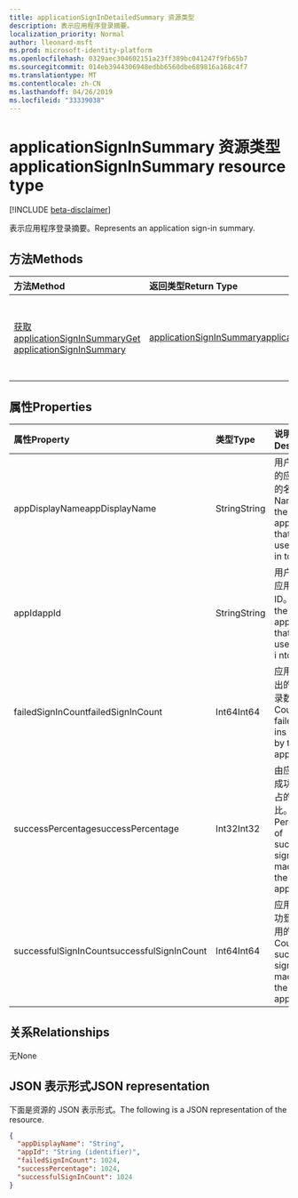 ```yaml
---
title: applicationSignInDetailedSummary 资源类型
description: 表示应用程序登录摘要。
localization_priority: Normal
author: lleonard-msft
ms.prod: microsoft-identity-platform
ms.openlocfilehash: 0329aec304602151a23ff389bc041247f9fb65b7
ms.sourcegitcommit: 014eb3944306948edbb6560dbe689816a168c4f7
ms.translationtype: MT
ms.contentlocale: zh-CN
ms.lasthandoff: 04/26/2019
ms.locfileid: "33339038"
---
```

# <a name="applicationsigninsummary-resource-type"></a><span data-ttu-id="29365-103">applicationSignInSummary 资源类型</span><span class="sxs-lookup"><span data-stu-id="29365-103">applicationSignInSummary resource type</span></span>

[!INCLUDE [beta-disclaimer](../../includes/beta-disclaimer.md)]

<span data-ttu-id="29365-104">表示应用程序登录摘要。</span><span class="sxs-lookup"><span data-stu-id="29365-104">Represents an application sign-in summary.</span></span>

## <a name="methods"></a><span data-ttu-id="29365-105">方法</span><span class="sxs-lookup"><span data-stu-id="29365-105">Methods</span></span>

| <span data-ttu-id="29365-106">方法</span><span class="sxs-lookup"><span data-stu-id="29365-106">Method</span></span>       | <span data-ttu-id="29365-107">返回类型</span><span class="sxs-lookup"><span data-stu-id="29365-107">Return Type</span></span> | <span data-ttu-id="29365-108">说明</span><span class="sxs-lookup"><span data-stu-id="29365-108">Description</span></span> |
|:-------------|:------------|:------------|
| [<span data-ttu-id="29365-109">获取 applicationSignInSummary</span><span class="sxs-lookup"><span data-stu-id="29365-109">Get applicationSignInSummary</span></span>](../api/applicationsigninsummary-get.md) | [<span data-ttu-id="29365-110">applicationSignInSummary</span><span class="sxs-lookup"><span data-stu-id="29365-110">applicationSignInSummary</span></span>](applicationsigninsummary.md) | <span data-ttu-id="29365-111">读取**applicationSignInSummary**对象的属性和关系。</span><span class="sxs-lookup"><span data-stu-id="29365-111">Read the properties and relationships of an **applicationSignInSummary** object.</span></span> |

## <a name="properties"></a><span data-ttu-id="29365-112">属性</span><span class="sxs-lookup"><span data-stu-id="29365-112">Properties</span></span>
| <span data-ttu-id="29365-113">属性</span><span class="sxs-lookup"><span data-stu-id="29365-113">Property</span></span>     | <span data-ttu-id="29365-114">类型</span><span class="sxs-lookup"><span data-stu-id="29365-114">Type</span></span>        | <span data-ttu-id="29365-115">说明</span><span class="sxs-lookup"><span data-stu-id="29365-115">Description</span></span> |
|:-------------|:------------|:------------|
|<span data-ttu-id="29365-116">appDisplayName</span><span class="sxs-lookup"><span data-stu-id="29365-116">appDisplayName</span></span>|<span data-ttu-id="29365-117">String</span><span class="sxs-lookup"><span data-stu-id="29365-117">String</span></span>|<span data-ttu-id="29365-118">用户登录到的应用程序的名称。</span><span class="sxs-lookup"><span data-stu-id="29365-118">Name of the application that the user signed in to.</span></span>|
|<span data-ttu-id="29365-119">appId</span><span class="sxs-lookup"><span data-stu-id="29365-119">appId</span></span>|<span data-ttu-id="29365-120">String</span><span class="sxs-lookup"><span data-stu-id="29365-120">String</span></span>|  <span data-ttu-id="29365-121">用户签署的应用程序的 ID。</span><span class="sxs-lookup"><span data-stu-id="29365-121">ID of the application that the user signed i nto.</span></span>|
|<span data-ttu-id="29365-122">failedSignInCount</span><span class="sxs-lookup"><span data-stu-id="29365-122">failedSignInCount</span></span>|<span data-ttu-id="29365-123">Int64</span><span class="sxs-lookup"><span data-stu-id="29365-123">Int64</span></span>|<span data-ttu-id="29365-124">应用程序发出的失败登录数。</span><span class="sxs-lookup"><span data-stu-id="29365-124">Count of failed sign-ins made by the application.</span></span>|
|<span data-ttu-id="29365-125">successPercentage</span><span class="sxs-lookup"><span data-stu-id="29365-125">successPercentage</span></span>|<span data-ttu-id="29365-126">Int32</span><span class="sxs-lookup"><span data-stu-id="29365-126">Int32</span></span>|<span data-ttu-id="29365-127">由应用程序成功登录所占的百分比。</span><span class="sxs-lookup"><span data-stu-id="29365-127">Percentage of successful sign-ins made by the application.</span></span>|
|<span data-ttu-id="29365-128">successfulSignInCount</span><span class="sxs-lookup"><span data-stu-id="29365-128">successfulSignInCount</span></span>|<span data-ttu-id="29365-129">Int64</span><span class="sxs-lookup"><span data-stu-id="29365-129">Int64</span></span>|<span data-ttu-id="29365-130">应用程序成功登录时所用的计数。</span><span class="sxs-lookup"><span data-stu-id="29365-130">Count of successful sign-ins made by the application.</span></span>|

## <a name="relationships"></a><span data-ttu-id="29365-131">关系</span><span class="sxs-lookup"><span data-stu-id="29365-131">Relationships</span></span>
<span data-ttu-id="29365-132">无</span><span class="sxs-lookup"><span data-stu-id="29365-132">None</span></span>


## <a name="json-representation"></a><span data-ttu-id="29365-133">JSON 表示形式</span><span class="sxs-lookup"><span data-stu-id="29365-133">JSON representation</span></span>

<span data-ttu-id="29365-134">下面是资源的 JSON 表示形式。</span><span class="sxs-lookup"><span data-stu-id="29365-134">The following is a JSON representation of the resource.</span></span>

<!-- {
  "blockType": "resource",
  "optionalProperties": [

  ],
  "@odata.type": "microsoft.graph.applicationSignInSummary"
}-->

```json
{
  "appDisplayName": "String",
  "appId": "String (identifier)",
  "failedSignInCount": 1024,
  "successPercentage": 1024,
  "successfulSignInCount": 1024
}

```

<!-- uuid: 8fcb5dbc-d5aa-4681-8e31-b001d5168d79
2015-10-25 14:57:30 UTC -->
<!-- {
  "type": "#page.annotation",
  "description": "applicationSignInSummary resource",
  "keywords": "",
  "section": "documentation",
  "tocPath": ""
}-->

